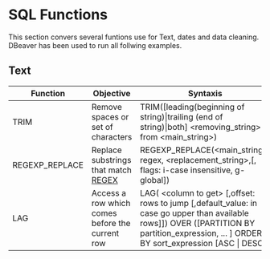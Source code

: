# SQL Functions

This section convers several funtions use for Text, dates and data cleaning. DBeaver has been used to run all follwing examples.

## Text

|Function|Objective|Syntaxis|Example|Example Result|
|--------|---------|--------|-------|--------------|
  |TRIM|Remove spaces or set of characters|TRIM([leading(beginning of string)\|trailing (end of string)\|both] <removing_string> from <main_string>)|trim(trailing 'st' from 'test')|te|
|REGEXP_REPLACE|Replace substrings that match [REGEX](https://github.com/DeliaDelAguila/Catalog/blob/master/Theory/Regular%20Expressions.md)|REGEXP_REPLACE(<main_string>, regex, <replacement_string>,[, flags: i-case insensitive, g-global])|<li>REGEXP_REPLACE('ABC12345xyz','[[:digit:]]','') </li> <li>REGEXP_REPLACE('This  is    a   test   string','( ){2,}',' ')</li>|<li>ABCxyz</li> <li>This is a test string</li>|
|LAG|Access a row which comes before the current row| LAG( \<column to get> [,offset: rows to jump [,default_value: in case go upper than available rows]]) OVER ([PARTITION BY partition_expression, ... ] ORDER BY sort_expression [ASC \| DESC])|LAG(userstatus,2) OVER(PARTITION BY userid ORDER BY status_date)|userid-userstatus-previous_userstatus|
